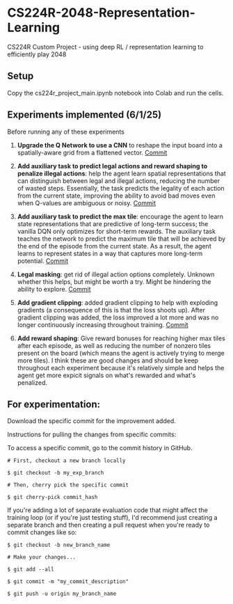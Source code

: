 # CS224R-2048-Representation-Learning
CS224R Custom Project - using deep RL / representation learning to efficiently play 2048

## Setup
Copy the cs224r_project_main.ipynb notebook into Colab and run the cells.

## Experiments implemented (6/1/25)
Before running any of these experiments

1. **Upgrade the Q Network to use a CNN** to reshape the input board into a spatially-aware grid from a flattened vector. [Commit](https://github.com/melindazhu/CS224R-2048-Representation-Learning/commit/036b87a42b5435a2bf813fa85ca9dce9fb02377b)

2. **Add auxiliary task to predict legal actions and reward shaping to penalize illegal actions**: help the agent learn spatial representations that can distinguish between legal and illegal actions, reducing the number of wasted steps. Essentially, the task predicts the legality of each action from the current state, improving the ability to avoid bad moves even when Q-values are ambiguous or noisy. [Commit](https://github.com/melindazhu/CS224R-2048-Representation-Learning/commit/b606606a5deea708500f970538dcedee0996bef5)

3. **Add auxiliary task to predict the max tile**: encourage the agent to learn state representations that are predictive of long-term success; the vanilla DQN only optimizes for short-term rewards. The auxiliary task teaches the network to predict the maximum tile that will be achieved by the end of the episode from the current state. As a result, the agent learns to represent states in a way that captures more long-term potential. [Commit](https://github.com/melindazhu/CS224R-2048-Representation-Learning/commit/96ed500303aa39a8374a1cbc6f2f969bc482cbb1)

4. **Legal masking**: get rid of illegal action options completely. Unknown whether this helps, but might be worth a try. Might be hindering the ability to explore. [Commit](https://github.com/melindazhu/CS224R-2048-Representation-Learning/commit/374013dbe6da3d62108438adc31538838e20be4a)

5. **Add gradient clipping**: added gradient clipping to help with exploding gradients (a consequence of this is that the loss shoots up). After gradient clipping was added, the loss improved a lot more and was no longer continuously increasing throughout training. [Commit](https://github.com/melindazhu/CS224R-2048-Representation-Learning/commit/96ed500303aa39a8374a1cbc6f2f969bc482cbb1)

6. **Add reward shaping**: Give reward bonuses for reaching higher max tiles after each episode, as well as reducing the number of nonzero tiles present on the board (which means the agent is actively trying to merge more tiles). I think these are good changes and should be keep throughout each experiment because it's relatively simple and helps the agent get more expicit signals on what's rewarded and what's penalized.

## For experimentation:
Download the specific commit for the improvement added.

Instructions for pulling the changes from specific commits:

To access a specific commit, go to the commit history in GitHub.
```
# First, checkout a new branch locally

$ git checkout -b my_exp_branch

# Then, cherry pick the specific commit

$ git cherry-pick commit_hash
```

If you're adding a lot of separate evaluation code that might affect the training loop (or if you're just testing stuff), I'd recommend just creating a separate branch and then creating a pull request when you're ready to commit changes like so:

```
$ git checkout -b new_branch_name

# Make your changes...

$ git add --all

$ git commit -m "my_commit_description"

$ git push -u origin my_branch_name
```